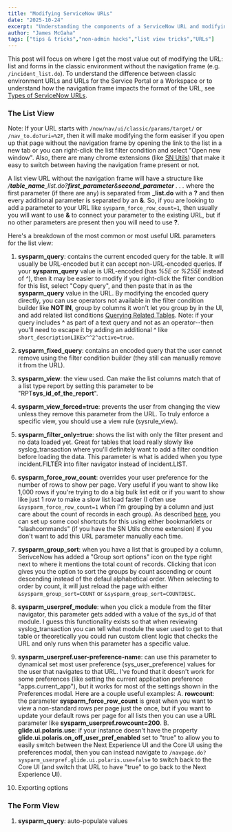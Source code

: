 ```yaml
---
title: "Modifying ServiceNow URLs"
date: "2025-10-24"
excerpt: "Understanding the components of a ServiceNow URL and modifying ServiceNow URLs directly can save you a lot of time and unlock some advanced tricks."
author: "James McGaha"
tags: ["tips & tricks","non-admin hacks","list view tricks","URLs"]
---
```

This post will focus on where I get the most value out of modifying the URL: list and forms in the classic environment without the navigation frame (e.g. `/incident_list.do`). To understand the difference between classic environment URLs and URLs for the Service Portal or a Workspace or to understand how the navigation frame impacts the format of the URL, see [Types of ServiceNow URLs](types-of-servicenow-urls.html).
### The List View
Note: If your URL starts with `/now/nav/ui/classic/params/target/` or `/nav_to.do?uri=%2F`, then it will make modifying the form easiser if you open up that page without the navigation frame by opening the link to the list in a new tab or you can right-click the list filter condition and select "Open new window". Also, there are many chrome extensions (like [SN Utils](https://chromewebstore.google.com/detail/jgaodbdddndbaijmcljdbglhpdhnjobg)) that make it easy to switch between having the navigation frame present or not.

A list view URL without the navigation frame will have a structure like */**table_name**_list.do?**first_parameter**&**second_parameter** . . .* where the first parameter (if there are any) is separated from **_list.do** with a **?** and then every additional parameter is separated by an **&**. So, if you are looking to add a parameter to your URL like `sysparm_force_row_count=1`, then usually you will want to use **&** to connect your parameter to the existing URL, but if no other parameters are present then you will need to use **?**.

Here's a breakdown of the most common or most useful URL parameters for the list view:
1. **sysparm_query**: contains the current encoded query for the table. It will usually be URL-encoded but it can accept non-URL-encoded queries. If your **sysparm_query** value is URL-encoded (has *%5E* or *%255E* instead of *^*), then it may be easier to modify if you right-click the filter condition for this list, select "Copy query", and then paste that in as the **sysparm_query** value in the URL. By modifying the encoded query directly, you can use operators not available in the filter condition builder like **NOT IN**, group by columns it won't let you group by in the UI, and add related list conditions [Querying Related Tables](querying-related-tables.html). Note: if your query includes **^** as part of a text query and not as an operator--then you'll need to escape it by adding an additional ^ like `short_descriptionLIKEx^^2^active=true`.

2. **sysparm_fixed_query**: contains an encoded query that the user cannot remove using the filter condition builder (they still can manually remove it from the URL).

3. **sysparm_view**: the view used. Can make the list columns match that of a list type report by setting this parameter to be "RPT**sys_id_of_the_report**".

4. **sysparm_view_forced=true**: prevents the user from changing the view unless they remove this parameter from the URL. To truly enforce a specific view, you should use a view rule (sysrule_view).

5. **sysparm_filter_only=true**: shows the list with only the filter present and no data loaded yet. Great for tables that load really slowly like syslog_transaction where you'll definitely want to add a filter condition before loading the data. This parameter is what is added when you type incident.FILTER into filter navigator instead of incident.LIST.

6. **sysparm_force_row_count**: overrides your user preference for the number of rows to show per page. Very useful if you want to show like 1,000 rows if you're trying to do a big bulk list edit or if you want to show like just 1 row to make a slow list load faster (I often use `&sysparm_force_row_count=1` when I'm grouping by a column and just care about the count of records in each group). As described [here](https://baral.me/blog/post-snutil-rows-hack/), you can set up some cool shortcuts for this using either bookmarklets or "slashcommands" (if you have the SN Utils chrome extension) if you don't want to add this URL parameter manually each time.

7. **sysparm_group_sort**: when you have a list that is grouped by a column, SerivceNow has added a "Group sort options" icon on the type right next to where it mentions the total count of records. Clicking that icon gives you the option to sort the groups by count ascending or count descending instead of the defaul alphabetical order. When selecting to order by count, it will just reload the page with either `&sysparm_group_sort=COUNT` or `&sysparm_group_sort=COUNTDESC`.

8. **sysparm_userpref_module**: when you click a module from the filter navigator, this parameter gets added with a value of the sys_id of that module. I guess this functionality exists so that when reviewing syslog_transaction you can tell what module the user used to get to that table or theoretically you could run custom client logic that checks the URL and only runs when this parameter has a specific value.

9. **sysparm_userpref.user-preference-name**: can use this parameter to dynamical set most user preference (sys_user_preference) values for the user that navigates to that URL. I've found that it doesn't work for some preferences (like setting the current application preference "apps.current_app"), but it works for most of the settings shown in the Preferences modal. Here are a couple useful examples:
    A. **rowcount**: the parameter **sysparm_force_row_count** is great when you want to view a non-standard rows per page just the once, but if you want to update your default rows per page for all lists then you can use a URL parameter like **sysparm_userpref.rowcount=200**.
    B. **glide.ui.polaris.use**: if your instance doesn't have the property **glide.ui.polaris.on_off_user_pref_enabled** set to "true" to allow you to easily switch between the Next Experience UI and the Core UI using the preferences modal, then you can instead navigate to `/navpage.do?sysparm_userpref.glide.ui.polaris.use=false` to switch back to the Core UI (and switch that URL to have "true" to go back to the Next Experience UI).

10. Exporting options
### The Form View
1. **sysparm_query**: auto-populate values